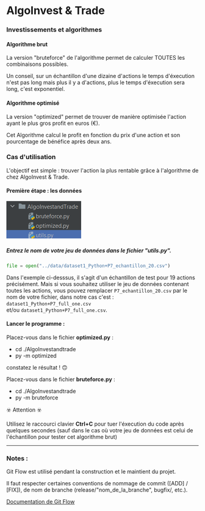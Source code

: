 # AlgoInvest & Trade

### Investissements et algorithmes

#### Algorithme brut

La version "bruteforce" de l'algorithme permet de calculer TOUTES les combinaisons possibles.

Un conseil, sur un échantillon d'une dizaine d'actions le temps d'éxecution n'est pas long mais plus il y a d'actions, plus le temps d'éxecution sera long, c'est exponentiel.

#### Algorithme optimisé

La version "optimized" permet de trouver de manière optimisée l'action ayant le plus gros profit en euros (€).

Cet Algorithme calcul le profit en fonction du prix d'une action et son pourcentage de bénéfice après deux ans.

### Cas d'utilisation

L'objectif est simple : trouver l'action la plus rentable grâce à l'algorithme de chez AlgoInvest & Trade.

#### Première étape : les données

![img.png](img.png)

##### Entrez le nom de votre jeu de données dans le fichier "utils.py".

```python
file = open("../data/dataset1_Python+P7_echantillon_20.csv")
```

Dans l'exemple ci-desssus, il s'agit d'un échantillon de test pour 19 actions précisément. Mais si vous souhaitez utiliser le jeu de données contenant toutes les actions,
vous pouvez remplacer `P7_echantillon_20.csv` par le nom de votre fichier,
dans notre cas c'est : `dataset1_Python+P7_full_one.csv`
</br> et/ou `dataset1_Python+P7_full_one.csv`.


#### Lancer le programme :

Placez-vous dans le fichier **optimized.py** :

- cd ./AlgoInvestandtrade
- py -m optimized

constatez le résultat ! 🙃

Placez-vous dans le fichier **bruteforce.py** :

- cd ./AlgoInvestandtrade
- py -m bruteforce

☣️ Attention ☣️

Utilisez le raccourci clavier **Ctrl+C** pour tuer l'éxecution du code après quelques secondes (sauf dans le cas où votre jeu de données est celui de l'échantillon pour tester cet algorithme brut)


*************************************************

### Notes :

Git Flow est utilisé pendant la construction et le maintient du projet.

Il faut respecter certaines conventions de nommage de commit ([ADD] / [FIX]), de nom de branche (release/"nom_de_la_branche", bugfix/, etc.).

[Documentation de Git Flow](https://www.atlassian.com/fr/git/tutorials/comparing-workflows/gitflow-workflow)
